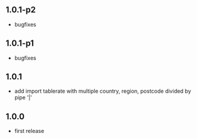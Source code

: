 ## 1.0.1-p2
- bugfixes

## 1.0.1-p1
- bugfixes

## 1.0.1
- add import tablerate with multiple country, region, postcode divided by pipe '|'

## 1.0.0
- first release